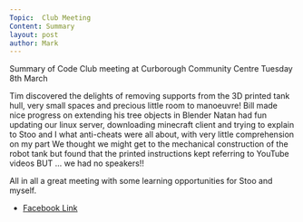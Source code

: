 ```yaml
---
Topic:  Club Meeting
Content: Summary
layout: post
author: Mark
---
```

Summary of Code Club meeting at Curborough Community Centre Tuesday 8th March

Tim discovered the delights of removing supports from the 3D printed tank hull, very small spaces and precious little room to manoeuvre!
 Bill made nice progress on extending his tree objects in Blender 
Natan had fun updating our linux server, downloading minecraft client and trying to explain to Stoo and I what anti-cheats were all about, with very little comprehension on my part
 We thought we might get to the mechanical construction of the robot tank but found that the printed instructions kept referring to YouTube videos BUT ... we had no speakers!!

 All in all a great meeting with some learning opportunities for Stoo and myself.



* [Facebook Link](https://www.facebook.com/1481985248595237/posts/4676494612477602/)


